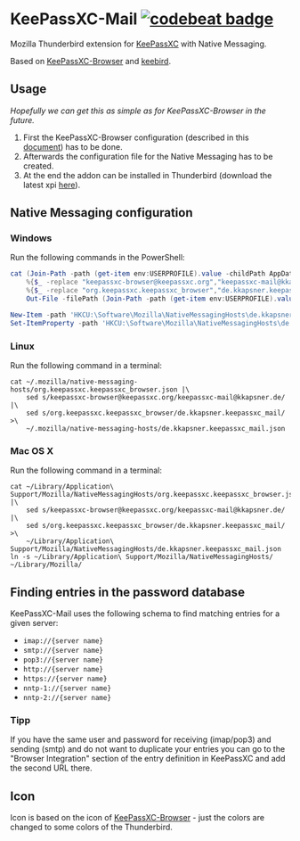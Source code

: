 # KeePassXC-Mail [![codebeat badge](https://codebeat.co/badges/0365004b-6336-4f7c-8611-bbd217f29aa0)](https://codebeat.co/projects/github-com-kkapsner-keepassxc-mail-master)

Mozilla Thunderbird extension for [KeePassXC](https://keepassxc.org/) with Native Messaging.

Based on [KeePassXC-Browser](https://github.com/keepassxreboot/keepassxc-browser) and [keebird](https://github.com/kee-org/keebird).

## Usage

*Hopefully we can get this as simple as for KeePassXC-Browser in the future.*

 1. First the KeePassXC-Browser configuration (described in this [document](https://keepassxc.org/docs/keepassxc-browser-migration/)) has to be done.
 2. Afterwards the configuration file for the Native Messaging has to be created.
 3. At the end the addon can be installed in Thunderbird (download the latest xpi [here](https://github.com/kkapsner/keepassxc-mail/releases/latest)).

## Native Messaging configuration

### Windows

Run the following commands in the PowerShell:
```PowerShell
cat (Join-Path -path (get-item env:USERPROFILE).value -childPath AppData\Local\KeePassXC\org.keepassxc.keepassxc_browser_tor-browser.json) |
	%{$_ -replace "keepassxc-browser@keepassxc.org","keepassxc-mail@kkapsner.de"} |
	%{$_ -replace "org.keepassxc.keepassxc_browser","de.kkapsner.keepassxc_mail"} |
	Out-File -filePath (Join-Path -path (get-item env:USERPROFILE).value -childPath AppData\Local\KeePassXC\de.kkapsner.keepassxc_mail.json)

New-Item -path 'HKCU:\Software\Mozilla\NativeMessagingHosts\de.kkapsner.keepassxc_mail' -type Directory
Set-ItemProperty -path 'HKCU:\Software\Mozilla\NativeMessagingHosts\de.kkapsner.keepassxc_mail' -name '(default)' -value (Join-Path -path (get-item env:USERPROFILE).value -ChildPath AppData\Local\KeePassXC\de.kkapsner.keepassxc_mail.json)
```

### Linux

Run the following command in a terminal:
```Shell
cat ~/.mozilla/native-messaging-hosts/org.keepassxc.keepassxc_browser.json |\
	sed s/keepassxc-browser@keepassxc.org/keepassxc-mail@kkapsner.de/ |\
	sed s/org.keepassxc.keepassxc_browser/de.kkapsner.keepassxc_mail/ >\
	~/.mozilla/native-messaging-hosts/de.kkapsner.keepassxc_mail.json
```

### Mac OS X

Run the following command in a terminal:
```Shell
cat ~/Library/Application\ Support/Mozilla/NativeMessagingHosts/org.keepassxc.keepassxc_browser.json |\
	sed s/keepassxc-browser@keepassxc.org/keepassxc-mail@kkapsner.de/ |\
	sed s/org.keepassxc.keepassxc_browser/de.kkapsner.keepassxc_mail/ >\
	~/Library/Application\ Support/Mozilla/NativeMessagingHosts/de.kkapsner.keepassxc_mail.json
ln -s ~/Library/Application\ Support/Mozilla/NativeMessagingHosts/ ~/Library/Mozilla/
```

## Finding entries in the password database

KeePassXC-Mail uses the following schema to find matching entries for a given server:

 * `imap://{server name}`
 * `smtp://{server name}`
 * `pop3://{server name}`
 * `http://{server name}`
 * `https://{server name}`
 * `nntp-1://{server name}`
 * `nntp-2://{server name}`

### Tipp

If you have the same user and password for receiving (imap/pop3) and sending (smtp) and do not want to duplicate your entries you can go to the "Browser Integration" section of the entry definition in KeePassXC and add the second URL there. 

## Icon

Icon is based on the icon of [KeePassXC-Browser](https://github.com/keepassxreboot/keepassxc-browser/blob/develop/keepassxc-browser/icons/keepassxc.svg) - just the colors are changed to some colors of the Thunderbird.